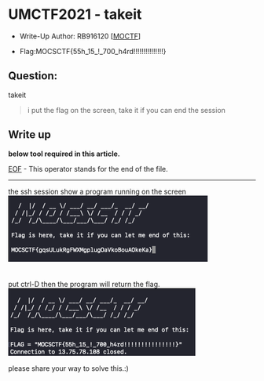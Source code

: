 # UMCTF2021 - takeit

- Write-Up Author: RB916120 \[[MOCTF](https://www.facebook.com/MOCSCTF)\]

- Flag:MOCSCTF{55h_15_!_700_h4rd!!!!!!!!!!!!!!!}

## **Question:**
takeit

>i put the flag on the screen, take it if you can end the session

## Write up
**below tool required in this article.**  

[EOF](https://linuxhint.com/what-is-cat-eof-bash-script/) - This operator stands for the end of the file. 


---
the ssh session show a program running on the screen  
![img](./img/1.png)  
</br>
</br>
put ctrl-D then the program will return the flag.  
![img](./img/2.png)  

please share your way to solve this.:)
